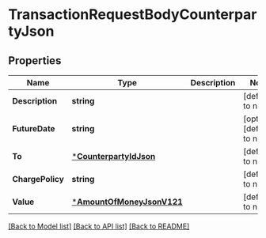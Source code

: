 # TransactionRequestBodyCounterpartyJson

## Properties
Name | Type | Description | Notes
------------ | ------------- | ------------- | -------------
**Description** | **string** |  | [default to null]
**FutureDate** | **string** |  | [optional] [default to null]
**To** | [***CounterpartyIdJson**](CounterpartyIdJson.md) |  | [default to null]
**ChargePolicy** | **string** |  | [default to null]
**Value** | [***AmountOfMoneyJsonV121**](AmountOfMoneyJsonV121.md) |  | [default to null]

[[Back to Model list]](../README.md#documentation-for-models) [[Back to API list]](../README.md#documentation-for-api-endpoints) [[Back to README]](../README.md)


